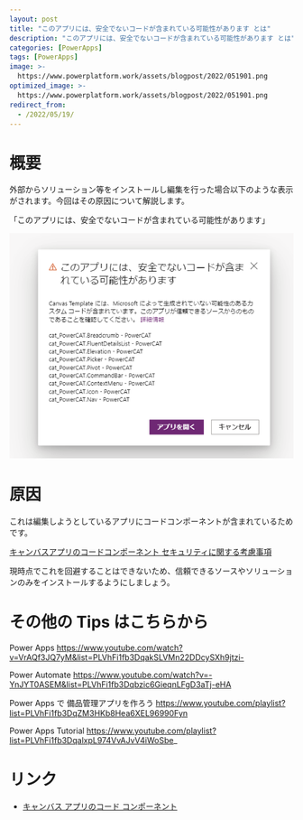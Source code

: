```yaml
---
layout: post
title: "このアプリには、安全でないコードが含まれている可能性があります とは"
description: "このアプリには、安全でないコードが含まれている可能性があります とは"
categories: [PowerApps]
tags: [PowerApps]
image: >-
  https://www.powerplatform.work/assets/blogpost/2022/051901.png
optimized_image: >-
  https://www.powerplatform.work/assets/blogpost/2022/051901.png
redirect_from:
  - /2022/05/19/
---
```



#  概要

外部からソリューション等をインストールし編集を行った場合以下のような表示がされます。今回はその原因について解説します。


「このアプリには、安全でないコードが含まれている可能性があります」

<img src="/assets/blogpost/2022/051901.png"/><br/>


# 原因

これは編集しようとしているアプリにコードコンポーネントが含まれているためです。

[キャンバスアプリのコードコンポーネント セキュリティに関する考慮事項](https://docs.microsoft.com/en-us/power-apps/developer/component-framework/component-framework-for-canvas-apps#security-considerations)

現時点でこれを回避することはできないため、信頼できるソースやソリューションのみをインストールするようにしましょう。

# その他の Tips はこちらから

Power Apps
https://www.youtube.com/watch?v=VrAQf3JQ7yM&list=PLVhFi1fb3DqakSLVMn22DDcySXh9jtzi- 

Power Automate
https://www.youtube.com/watch?v=-YnJYT0ASEM&list=PLVhFi1fb3Dqbzic6GieqnLFgD3aTj-eHA

Power Apps で 備品管理アプリを作ろう
https://www.youtube.com/playlist?list=PLVhFi1fb3DqZM3HKb8Hea6XEL96990Fyn

Power Apps Tutorial
https://www.youtube.com/playlist?list=PLVhFi1fb3DqalxpL974VvAJvV4iWoSbe_

# リンク


- [キャンバス アプリのコード コンポーネント](https://docs.microsoft.com/en-us/power-apps/developer/component-framework/component-framework-for-canvas-apps#security-considerations)
